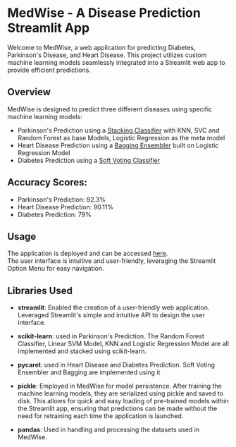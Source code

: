 # MedWise - A Disease Prediction Streamlit App

Welcome to MedWise, a web application for predicting Diabetes, Parkinson's Disease, and Heart Disease. This project utilizes custom machine learning models seamlessly integrated into a Streamlit web app to provide efficient predictions.

## Overview

MedWise is designed to predict three different diseases using specific machine learning models:

- Parkinson's Prediction using a [Stacking Classifier](Trained%20Models/Parkinsons.ipynb) with KNN, SVC and Random Forest as base Models, Logistic Regression as the meta model
- Heart Disease Prediction using a [Bagging Ensembler](Trained%20Models/heart.ipynb)  built on Logistic Regression Model
- Diabetes Prediction using a [Soft Voting Classifier](Trained%20Models/diabetes.ipynb)
  
## Accuracy Scores:
- Parkinson's Prediction: 92.3%
- Heart Disease Prediction: 90.11%
- Diabetes Prediction: 79%

## Usage

The application is deployed and can be accessed [here](https://medwise-nv-0203.streamlit.app/).  
The user interface is intuitive and user-friendly, leveraging the Streamlit Option Menu for easy navigation. 

## Libraries Used

- **streamlit**: Enabled the creation of a user-friendly web application. Leveraged Streamlit's simple and intuitive API to design the user interface.

- **scikit-learn**: used in Parkinson's Prediction. The Random Forest Classifier, Linear SVM Model, KNN and Logistic Regression Model are all implemented and stacked using scikit-learn.
  
- **pycaret**: used in Heart Disease and Diabetes Prediction. Soft Voting Ensembler and Bagging are implemented using it

- **pickle**: Employed in MedWise for model persistence. After training the machine learning models, they are serialized using pickle and saved to disk. This allows for quick and easy loading of pre-trained models within the Streamlit app, ensuring that predictions can be made without the need for retraining each time the application is launched.

- **pandas**: Used in handling and processing the datasets used in MedWise.


